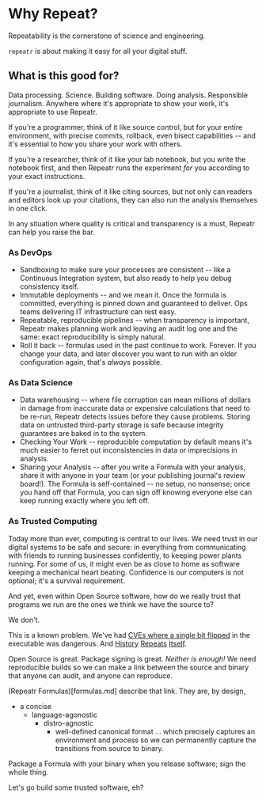 Why Repeat?
===========

Repeatability is the cornerstone of science and engineering.

`repeatr` is about making it easy for all your digital stuff.



What is this good for?
----------------------

Data processing.  Science.  Building software.  Doing analysis.  Responsible journalism.
Anywhere where it's appropriate to show your work, it's appropriate to use Repeatr.

If you're a programmer, think of it like source control, but for your entire environment, with precise commits, rollback, even bisect capabilities -- and it's essential to how you share your work with others.

If you're a researcher, think of it like your lab notebook, but you write the notebook first, and then Repeatr runs the experiment *for* you according to your exact instructions.

If you're a journalist, think of it like citing sources, but not only can readers and editors look up your citations, they can also run the analysis themselves in one click.

In any situation where quality is critical and transparency is a must, Repeatr can help you raise the bar.

### As DevOps

- Sandboxing to make sure your processes are consistent -- like a Continuous Integration system, but also ready to help you debug consistency itself.
- Immutable deployments -- and we mean it.  Once the formula is committed, everything is pinned down and guaranteed to deliver.  Ops teams delivering IT infrastructure can rest easy.
- Repeatable, reproducible pipelines -- when transparency is important, Repeatr makes planning work and leaving an audit log one and the same: exact reproducibility is simply natural.
- Roll it back -- formulas used in the past continue to work.  Forever.  If you change your data, and later discover you want to run with an older configuration again, that's *always* possible.

### As Data Science

- Data warehousing -- where file corruption can mean millions of dollars in damage from inaccurate data or expensive calculations that need to be re-run, Repeatr detects issues before they cause problems.  Storing data on untrusted third-party storage is safe because integrity guarantees are baked in to the system.
- Checking Your Work -- reproducible computation by default means it's much easier to ferret out inconsistencies in data or imprecisions in analysis.
- Sharing your Analysis -- after you write a Formula with your analysis, share it with anyone in your team (or your publishing journal's review board!).  The Formula is self-contained -- no setup, no nonsense; once you hand off that Formula, you can sign off knowing everyone else can keep running exactly where you left off.

### As Trusted Computing

Today more than ever, computing is central to our lives.
We need trust in our digital systems to be safe and secure:
in everything from communicating with friends to running businesses confidently,
to keeping power plants running.  For some of us, it might even be as close to
home as software keeping a mechanical heart beating.
Confidence is our computers is not optional; it's a survival requirement.

And yet, even within Open Source software, how do we really trust that programs
we run are the ones we think we have the source to?

We don't.

This is a known problem.
We've had [CVEs where a single bit flipped](https://cve.mitre.org/cgi-bin/cvename.cgi?name=CVE-2002-0083)
in the executable was dangerous.
And
[History](https://twitter.com/bcrypt/status/645757802384719872)
[Repeats](https://theintercept.com/2015/03/10/ispy-cia-campaign-steal-apples-secrets/)
[Itself](https://people.torproject.org/~mikeperry/transient/2014MozillaReproducible.pdf).

Open Source is great.  Package signing is great.  *_Neither_ _is_ _enough_!*
We need reproducible builds so we can make a link between the source and
binary that anyone can audit, and anyone can reproduce.

(Repeatr Formulas)[formulas.md] describe that link.  They are, by design,
  - a concise
    - language-agonostic
      - distro-agnostic
        - well-defined canonical format
... which precisely captures an environment and process so we can permanently
capture the transitions from source to binary.

Package a Formula with your binary when you release software; sign the whole thing.

Let's go build some trusted software, eh?
